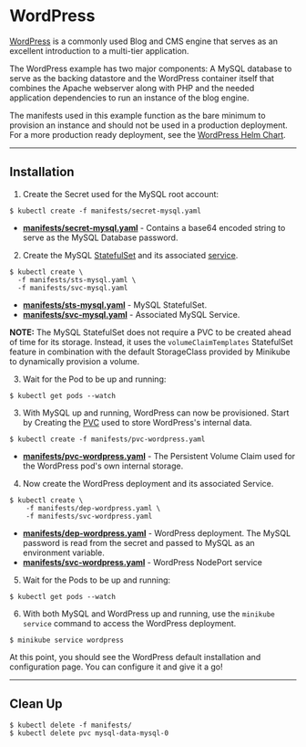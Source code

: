 # WordPress

[WordPress][wordpress] is a commonly used Blog and CMS engine that serves as an excellent introduction to a multi-tier
application.

The WordPress example has two major components: A MySQL database to serve as the backing datastore  and the WordPress
container itself that combines the Apache webserver along with PHP and the needed application dependencies to run an
instance of the blog engine. 

The manifests used in this example function as the bare minimum to provision an instance and should not be used in a
production deployment. For a more production ready deployment, see the [WordPress Helm Chart][wordpress-chart].

---

## Installation

1. Create the Secret used for the MySQL root account:
```
$ kubectl create -f manifests/secret-mysql.yaml 
```

* **[manifests/secret-mysql.yaml](manifests/secret-mysql.yaml)** - Contains a base64 encoded string to serve as the
  MySQL Database password.


2. Create the MySQL [StatefulSet](manifests/sts-mysql.yaml) and its associated [service](manifests/svc-mysql.yaml).
```
$ kubectl create \
  -f manifests/sts-mysql.yaml \
  -f manifests/svc-mysql.yaml
```

* **[manifests/sts-mysql.yaml](manifests/sts-mysql.yaml)** - MySQL StatefulSet.
* **[manifests/svc-mysql.yaml](manifests/svc-mysql.yaml)** - Associated MySQL Service.

**NOTE:** The MySQL StatefulSet does not require a PVC to be created ahead of time for its storage. Instead, it uses
the `volumeClaimTemplates` StatefulSet feature in combination with the default StorageClass provided by Minikube to
dynamically provision a volume.

3. Wait for the Pod to be up and running:
```
$ kubectl get pods --watch
```

3. With MySQL up and running, WordPress can now be provisioned. Start by Creating the 
   [PVC](manifests/pvc-wordpress.yaml) used to store WordPress's internal data.
```
$ kubectl create -f manifests/pvc-wordpress.yaml
```
* **[manifests/pvc-wordpress.yaml](manifests/pvc-wordpress.yaml)** - The Persistent Volume Claim used for the WordPress
  pod's own internal storage.

4. Now create the WordPress deployment and its associated Service.
```
$ kubectl create \
    -f manifests/dep-wordpress.yaml \
    -f manifests/svc-wordpress.yaml
```

* **[manifests/dep-wordpress.yaml](manifests/dep-wordpress.yaml)** - WordPress deployment. The MySQL password is read
  from the secret and passed to MySQL as an environment variable.
* **[manifests/svc-wordpress.yaml](manifests/svc-wordpress.yaml)** - WordPress NodePort service

5. Wait for the Pods to be up and running:
```
$ kubectl get pods --watch
```

6. With both MySQL and WordPress up and running, use the `minikube service` command to access the WordPress deployment.
```
$ minikube service wordpress
```

At this point, you should see the WordPress default installation and configuration page. You can configure it and
give it a go!

---

## Clean Up

```
$ kubectl delete -f manifests/
$ kubectl delete pvc mysql-data-mysql-0
```

[wordpress]: https://wordpress.org/
[wordpress-chart]: https://github.com/helm/charts/tree/master/stable/wordpress